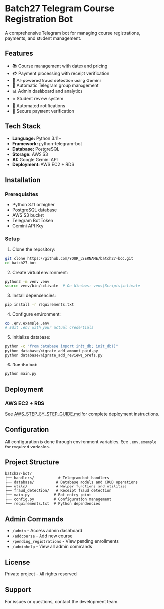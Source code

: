 # Batch27 Telegram Course Registration Bot

A comprehensive Telegram bot for managing course registrations, payments, and student management.

## Features

- 📚 Course management with dates and pricing
- 💳 Payment processing with receipt verification
- 🤖 AI-powered fraud detection using Gemini
- 👥 Automatic Telegram group management
- 📊 Admin dashboard and analytics
- ⭐ Student review system
- 📧 Automated notifications
- 🔐 Secure payment verification

## Tech Stack

- **Language:** Python 3.11+
- **Framework:** python-telegram-bot
- **Database:** PostgreSQL
- **Storage:** AWS S3
- **AI:** Google Gemini API
- **Deployment:** AWS EC2 + RDS

## Installation

### Prerequisites

- Python 3.11 or higher
- PostgreSQL database
- AWS S3 bucket
- Telegram Bot Token
- Gemini API Key

### Setup

1. Clone the repository:
```bash
git clone https://github.com/YOUR_USERNAME/batch27-bot.git
cd batch27-bot
```

2. Create virtual environment:
```bash
python3 -m venv venv
source venv/bin/activate  # On Windows: venv\Scripts\activate
```

3. Install dependencies:
```bash
pip install -r requirements.txt
```

4. Configure environment:
```bash
cp .env.example .env
# Edit .env with your actual credentials
```

5. Initialize database:
```bash
python -c "from database import init_db; init_db()"
python database/migrate_add_amount_paid.py
python database/migrate_add_reviews_prefs.py
```

6. Run the bot:
```bash
python main.py
```

## Deployment

### AWS EC2 + RDS

See [AWS_STEP_BY_STEP_GUIDE.md](AWS_STEP_BY_STEP_GUIDE.md) for complete deployment instructions.

## Configuration

All configuration is done through environment variables. See `.env.example` for required variables.

## Project Structure

```
batch27-bot/
├── handlers/           # Telegram bot handlers
├── database/          # Database models and CRUD operations
├── utils/             # Helper functions and utilities
├── fraud_detection/   # Receipt fraud detection
├── main.py           # Bot entry point
├── config.py         # Configuration management
└── requirements.txt  # Python dependencies
```

## Admin Commands

- `/admin` - Access admin dashboard
- `/addcourse` - Add new course
- `/pending_registrations` - View pending enrollments
- `/adminhelp` - View all admin commands

## License

Private project - All rights reserved

## Support

For issues or questions, contact the development team.
